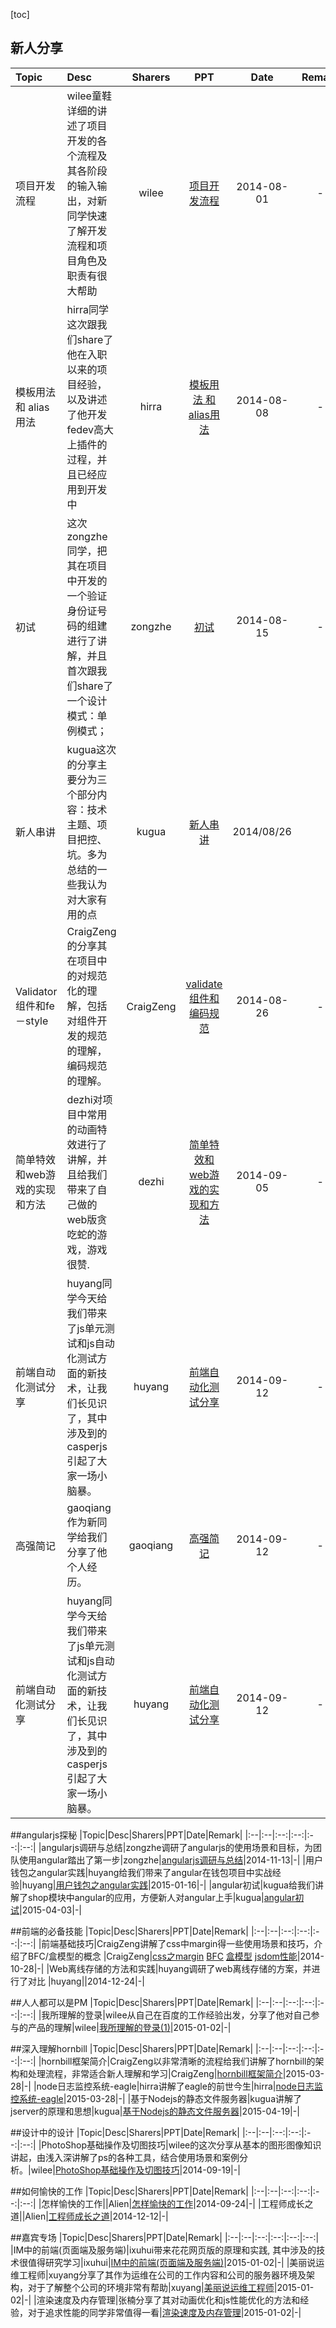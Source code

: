 [toc]
## 新人分享
|Topic|Desc|Sharers|PPT|Date|Remark|
|:--|:--|:--:|:--:|:--:|:--:|
|项目开发流程|wilee童鞋详细的讲述了项目开发的各个流程及其各阶段的输入输出，对新同学快速了解开发流程和项目角色及职责有很大帮助|wilee|[项目开发流程](http://redmine.meilishuo.com/projects/doota/wiki/项目开发流程)|2014-08-01|-|
|模板用法 和 alias用法|hirra同学这次跟我们share了他在入职以来的项目经验，以及讲述了他开发fedev高大上插件的过程，并且已经应用到开发中|hirra|[模板用法 和 alias用法](http://redmine.meilishuo.com/projects/doota/wiki/%E6%A8%A1%E6%9D%BF%E7%94%A8%E6%B3%95_%E5%92%8C_alias%E7%94%A8%E6%B3%95)|2014-08-08|-|
|初试|这次zongzhe同学，把其在项目中开发的一个验证身份证号码的组建进行了讲解，并且首次跟我们share了一个设计模式：单例模式；|zongzhe|[初试](http://redmine.meilishuo.com/projects/doota/wiki/%E5%AE%97%E5%93%B2%EF%BC%8D%E5%88%9D%E8%AF%95)|2014-08-15|-|
|新人串讲|kugua这次的分享主要分为三个部分内容：技术主题、项目把控、坑。多为总结的一些我认为对大家有用的点|kugua|[新人串讲](http://bizfe.meilishuo.com/ppt/gym-1/index.html#1)|2014/08/26||
|Validator组件和fe－style|CraigZeng的分享其在项目中的对规范化的理解，包括对组件开发的规范的理解， 编码规范的理解。|CraigZeng|[validate组件和编码规范](http://bizfe.meilishuo.com/ppt/zc-1/index.html#1)|2014-08-26|-|
|简单特效和web游戏的实现和方法|dezhi对项目中常用的动画特效进行了讲解，并且给我们带来了自己做的web版贪吃蛇的游戏，游戏很赞.|dezhi|[简单特效和web游戏的实现和方法](http://bizfe.meilishuo.com/ppt/zdz-1/index.html)|2014-09-05|-|
|前端自动化测试分享|huyang同学今天给我们带来了js单元测试和js自动化测试方面的新技术，让我们长见识了，其中涉及到的casperjs引起了大家一场小脑暴。|huyang|[ 前端自动化测试分享](http://bizfe.meilishuo.com/ppt/hy_jstest.pdf)|2014-09-12|-|
|高强简记|gaoqiang作为新同学给我们分享了他个人经历。|gaoqiang|[高强简记](http://bizfe.meilishuo.com/ppt/hy_jstest.pdf)|2014-09-12|-|
|前端自动化测试分享|huyang同学今天给我们带来了js单元测试和js自动化测试方面的新技术，让我们长见识了，其中涉及到的casperjs引起了大家一场小脑暴。|huyang|[ 前端自动化测试分享](http://bizfe.meilishuo.com/ppt/hy_jstest.pdf)|2014-09-12|-|


##angularjs探秘
|Topic|Desc|Sharers|PPT|Date|Remark|
|:--|:--|:--:|:--:|:--:|:--:|
|angularjs调研与总结|zongzhe调研了angularjs的使用场景和目标，为团队使用angular踏出了第一步|zongzhe|[angularjs调研与总结](http://bizfe.meilishuo.com/agg?name=slides&doc=slides/Angular%E8%B0%83%E7%A0%94%E4%B8%8E%E6%80%BB%E7%BB%93)|2014-11-13|-|
|用户钱包之angular实践|huyang给我们带来了angular在钱包项目中实战经验|huyang|[用户钱包之angular实践](http://bizfe.meilishuo.com/agg?name=slides&doc=slides/%E7%94%A8%E6%88%B7%E9%92%B1%E5%8C%85%E9%A1%B9%E7%9B%AE%E4%B8%AD%E4%B8%80%E4%BA%9BAngular%E5%AE%9E%E8%B7%B5)|2015-01-16|-|
|angular初试|kugua给我们讲解了shop模块中angular的应用，方便新人对angular上手|kugua|[angular初试](http://bizfe.meilishuo.com/agg?name=slides&doc=slides/angular%E5%88%9D%E8%AF%95)|2015-04-03|-|


##前端的必备技能
|Topic|Desc|Sharers|PPT|Date|Remark|
|:--|:--|:--:|:--:|:--:|:--:|
|前端基础技巧|CraigZeng讲解了css中margin得一些使用场景和技巧，介绍了BFC/盒模型的概念 |CraigZeng|[css之margin](http://bizfe.meilishuo.com/agg?name=slides&doc=slides/css%E4%B9%8Bmargin)  [BFC](http://bizfe.meilishuo.com/agg?name=slides&doc=slides/BFC) [盒模型](http://bizfe.meilishuo.com/agg?name=slides&doc=slides/%E8%A7%86%E8%A7%89%E5%8F%AF%E8%A7%86%E5%8C%96%E6%A8%A1%E5%9E%8B) [jsdom性能](http://bizfe.meilishuo.com/agg?name=slides&doc=slides/js%E6%80%A7%E8%83%BD%E4%B9%8Bdom%E5%BD%B1%E5%93%8D)|2014-10-28|-|
|Web离线存储的方法和实践|huyang调研了web离线存储的方案，并进行了对比 |huyang||2014-12-24|-|


##人人都可以是PM
|Topic|Desc|Sharers|PPT|Date|Remark|
|:--|:--|:--:|:--:|:--:|:--:|
|我所理解的登录|wilee从自己在百度的工作经验出发，分享了他对自己参与的产品的理解|wilee|[我所理解的登录(1)](http://bizfe.meilishuo.com/agg?name=slides&doc=slides/%E6%88%91%E6%89%80%E7%90%86%E8%A7%A3%E7%9A%84%E7%99%BB%E5%BD%95)|2015-01-02|-|


##深入理解hornbill
|Topic|Desc|Sharers|PPT|Date|Remark|
|:--|:--|:--:|:--:|:--:|:--:|
|hornbill框架简介|CraigZeng以非常清晰的流程给我们讲解了hornbill的架构和处理流程，非常适合新人理解和学习|CraigZeng|[hornbill框架简介](http://bizfe.meilishuo.com/agg?name=slides&doc=slides/%E4%BB%8E%E8%BE%93%E5%85%A5url%E5%BC%80%E5%A7%8B)|2015-03-28|-|
|node日志监控系统-eagle|hirra讲解了eagle的前世今生|hirra|[node日志监控系统-eagle](https://github.com/bizfe/ShareTime/blob/master/ppt/w3ctech%E5%88%86%E4%BA%AB-%E9%9F%A9%E8%B7%AF.pdf)|2015-03-28|-|
|基于Nodejs的静态文件服务器|kugua讲解了jserver的原理和思想|kugua|[基于Nodejs的静态文件服务器](https://github.com/bizfe/ShareTime/blob/master/ppt/%E5%9F%BA%E4%BA%8ENodejs%E7%9A%84%E9%9D%99%E6%80%81%E6%96%87%E4%BB%B6%E6%9C%8D%E5%8A%A1%E5%99%A8.pptx)|2015-04-19|-|

##设计中的设计
|Topic|Desc|Sharers|PPT|Date|Remark|
|:--|:--|:--:|:--:|:--:|:--:|
|PhotoShop基础操作及切图技巧|wilee的这次分享从基本的图形图像知识讲起，由浅入深讲解了ps的各种工具，结合使用场景和案例分析。|wilee|[PhotoShop基础操作及切图技巧](http://bizfe.meilishuo.com/slides/detail?_id=541bf784157c9758a2571dcb)|2014-09-19|-|


##如何愉快的工作
|Topic|Desc|Sharers|PPT|Date|Remark|
|:--|:--|:--:|:--:|:--:|:--:|
|怎样愉快的工作||Alien|[怎样愉快的工作](http://bizfe.meilishuo.com/agg?name=slides&doc=slides/%E6%88%91%E4%BB%AC%E6%80%8E%E6%A0%B7%E8%AE%A9%E8%87%AA%E5%B7%B1%E5%B7%A5%E4%BD%9C%E5%BE%97%E6%9B%B4%E5%BC%80%E5%BF%83)|2014-09-24|-|
|工程师成长之道||Alien|[工程师成长之道](http://bizfe.meilishuo.com/agg?name=slides&doc=slides/%E5%B7%A5%E7%A8%8B%E5%B8%88%E6%88%90%E9%95%BF%E4%B9%8B%E9%81%93)|2014-12-12|-|

##嘉宾专场
|Topic|Desc|Sharers|PPT|Date|Remark|
|:--|:--|:--:|:--:|:--:|:--:|
|IM中的前端(页面端及服务端)|ixuhui带来花花网页版的原理和实践, 其中涉及的技术很值得研究学习|ixuhui|[IM中的前端(页面端及服务端)](http://bizfe.meilishuo.com/agg?name=slides&doc=slides/im-of-front-end)|2015-01-02|-|
|美丽说运维工程师|xuyang分享了其作为运维在公司的工作内容和公司的服务器环境及架构，对于了解整个公司的环境非常有帮助|xuyang|[美丽说运维工程师]()|2015-01-02|-|
|渲染速度及内存管理|张楠分享了其对动画优化和js性能优化的方法和经验，对于追求性能的同学非常值得一看|[渲染速度及内存管理]()|2015-01-02|-|